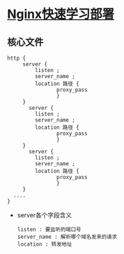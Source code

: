 # [Nginx快速学习部署](https://www.acwing.com/blog/content/13954/)

## 核心文件

```
http {
     server {
         listen ;
         server_name ;
         location 路径 {
                proxy_pass
                }
     }
       server {
         listen ;
         server_name ;
         location 路径 {
                proxy_pass
                }
     }
       server {
         listen ;
         server_name ;
         location 路径 {
                proxy_pass
                }
     }
  ....
}
```

- server各个字段含义

    ```
    listen : 要监听的端口号
    server_name : 解析哪个域名发来的请求
    location : 转发地址
    ```

    

    